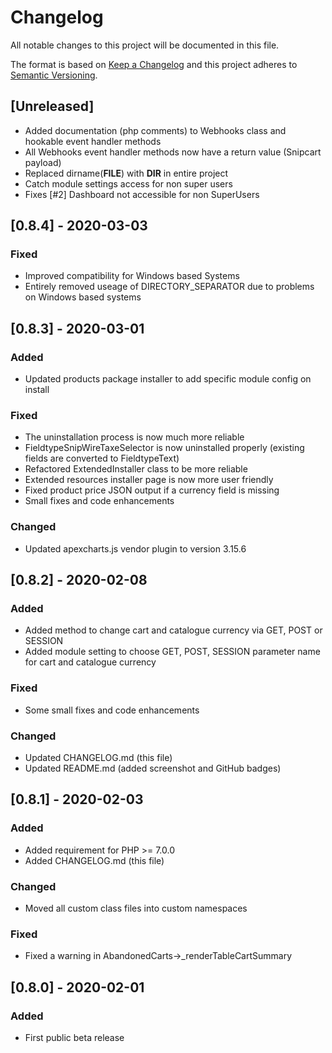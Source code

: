 # Changelog
All notable changes to this project will be documented in this file.

The format is based on [Keep a Changelog](http://keepachangelog.com/en/1.0.0/)
and this project adheres to [Semantic Versioning](http://semver.org/spec/v2.0.0.html).

## [Unreleased]
- Added documentation (php comments) to Webhooks class and hookable event handler methods
- All Webhooks event handler methods now have a return value (Snipcart payload)
- Replaced dirname(__FILE__) with __DIR__ in entire project
- Catch module settings access for non super users
- Fixes [#2] Dashboard not accessible for non SuperUsers

## [0.8.4] - 2020-03-03
### Fixed
- Improved compatibility for Windows based Systems
- Entirely removed useage of DIRECTORY_SEPARATOR due to problems on Windows based systems

## [0.8.3] - 2020-03-01
### Added
- Updated products package installer to add specific module config on install

### Fixed
- The uninstallation process is now much more reliable
- FieldtypeSnipWireTaxeSelector is now uninstalled properly (existing fields are converted to FieldtypeText)
- Refactored ExtendedInstaller class to be more reliable
- Extended resources installer page is now more user friendly
- Fixed product price JSON output if a currency field is missing
- Small fixes and code enhancements

### Changed
- Updated apexcharts.js vendor plugin to version 3.15.6

## [0.8.2] - 2020-02-08
### Added
- Added method to change cart and catalogue currency via GET, POST or SESSION
- Added module setting to choose GET, POST, SESSION parameter name for cart and catalogue currency

### Fixed
- Some small fixes and code enhancements

### Changed
- Updated CHANGELOG.md (this file)
- Updated README.md (added screenshot and GitHub badges)

## [0.8.1] - 2020-02-03
### Added
- Added requirement for PHP >= 7.0.0
- Added CHANGELOG.md (this file)

### Changed
- Moved all custom class files into custom namespaces

### Fixed
- Fixed a warning in AbandonedCarts->_renderTableCartSummary

## [0.8.0] - 2020-02-01
### Added
- First public beta release